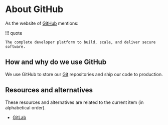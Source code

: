 # About GitHub

As the website of [GitHub](https://github.com/about) mentions:

!!! quote

    The complete developer platform to build, scale, and deliver secure software.

## How and why do we use GitHub

We use GitHub to store our [Git](../about-git/index.md) repositories and ship our code to production.

## Resources and alternatives

These resources and alternatives are related to the current item (in alphabetical order).

- [GitLab](https://gitlab.com/)
